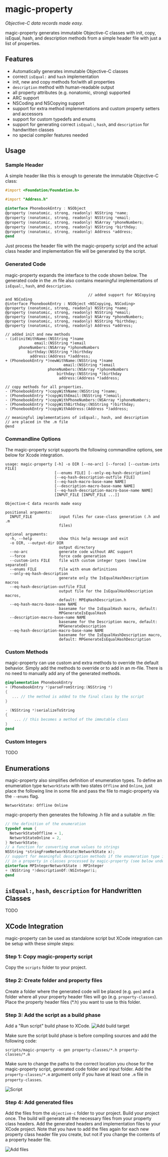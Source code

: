 magic-property
==============

*Objective-C data records made easy.*

magic-property generates immutable Objective-C classes with init, copy, isEqual, hash,
and description methods from a simple header file with just a list of properties.

Features
--------
 * Automatically generates immutable Objective-C classes
 * correct `isEqual:` and `hash` implementation
 * init, new and copy methods for/with all properties
 * `description` method with human-readable output
 * all property attributes (e.g. nonatomic, strong) supported
 * ARC support
 * NSCoding and NSCopying support
 * support for extra method implementations and custom property setters and
   accessors
 * support for custom typedefs and enums
 * support for generating correct `isEqual:`, `hash`, and `description` for
   handwritten classes
 * no special compiler features needed

Usage
-----

### Sample Header ####

A simple header like this is enough to generate the immutable Objective-C class:
```objective-c
#import <Foundation/Foundation.h>

#import "Address.h"

@interface PhonebookEntry : NSObject
@property (nonatomic, strong, readonly) NSString *name;
@property (nonatomic, strong, readonly) NSString *email;
@property (nonatomic, strong, readonly) NSArray *phoneNumbers;
@property (nonatomic, strong, readonly) NSString *birthday;
@property (nonatomic, strong, readonly) Address *address;
@end
```

Just process the header file with the magic-property script and the
actual class header and implementation file will be generated by the script.

### Generated Code ###

magic-property expands the interface to the code shown below. 
The generated code in the .m file also contains meaningful 
implementations of `isEqual:`, `hash`, and `description`.

```
                                     // added support for NSCopying and NSCoding
@interface PhonebookEntry : NSObject <NSCopying, NSCoding>
@property (nonatomic, strong, readonly) NSString *name;
@property (nonatomic, strong, readonly) NSString *email;
@property (nonatomic, strong, readonly) NSArray *phoneNumbers;
@property (nonatomic, strong, readonly) NSString *birthday;
@property (nonatomic, strong, readonly) Address *address;

// added init and new methods
- (id)initWithName:(NSString *)name 
             email:(NSString *)email 
      phoneNumbers:(NSArray *)phoneNumbers 
          birthday:(NSString *)birthday 
           address:(Address *)address;
+ (PhonebookEntry *)newWithName:(NSString *)name 
                          email:(NSString *)email 
                   phoneNumbers:(NSArray *)phoneNumbers 
                       birthday:(NSString *)birthday 
                        address:(Address *)address;

// copy methods for all properties.
- (PhonebookEntry *)copyWithName:(NSString *)name;
- (PhonebookEntry *)copyWithEmail:(NSString *)email;
- (PhonebookEntry *)copyWithPhoneNumbers:(NSArray *)phoneNumbers;
- (PhonebookEntry *)copyWithBirthday:(NSString *)birthday;
- (PhonebookEntry *)copyWithAddress:(Address *)address;

// meaningful implementations of isEqual:, hash, and description
// are placed in the .m file
@end
```

### Commandline Options ###

The magic-property script supports the following commandline options, see below
for Xcode integration.

```
usage: magic-property [-h] -o DIR [--no-arc] [--force] [--custom-ints FILE]
                      [--enums FILE] [--only-eq-hash-description]
                      [--eq-hash-description-outfile FILE]
                      [--eq-hash-macro-base-name NAME]
                      [--description-macro-base-name NAME]
                      [--eq-hash-description-macro-base-name NAME]
                      [INPUT_FILE [INPUT_FILE ...]]

Objective-C data records made easy

positional arguments:
  INPUT_FILE            input files for case-class generation (.h and .m
                        files)

optional arguments:
  -h, --help            show this help message and exit
  -o DIR, --output-dir DIR
                        output directory
  --no-arc              generate code without ARC support
  --force               force code generation
  --custom-ints FILE    file with custom integer types (newline separated)
  --enums FILE          file with enum definitions
  --only-eq-hash-description
                        generate only the IsEqualHashDescription macros
  --eq-hash-description-outfile FILE
                        output file for the IsEqualHashDescription macros,
                        default: MPEqHashDescription.h
  --eq-hash-macro-base-name NAME
                        basename for the IsEqualHash macro, default:
                        MPGenerateIsEqualHash
  --description-macro-base-name NAME
                        basename for the Description macro, default:
                        MPGenerateDescription
  --eq-hash-description-macro-base-name NAME
                        basename for the IsEqualHashDescription macro,
                        default: MPGenerateIsEqualHashDescription
```

### Custom Methods ###

magic-property can use custom and extra methods to override the default
behavior. Simply add the methods to override or to add in an m-file. There is no
need to manually add any of the generated methods.

```objective-c
@implementation PhonebookEntry
+ (PhonebookEntry *)parseFromString:(NSString *)
{
   ... // the method is added to the final class by the script
}

- (NSString *)serializeToString
{
    ... // this becomes a method of the immutable class
}
@end
```

### Custom Integers ###

TODO

Enumerations
------------

magic-property also simplifies definition of enumeration types. To define
an enumeration type `NetworkState` with two states `Offline` and `Online`,
just place the following line in some file and pass the file to magic-property
via the `--enums` flag.

```
NetworkState: Offline Online
```

magic-property then generates the following .h file and a suitable .m file:

```objective-c
// the definition of the enumeration
typedef enum {
  NetworkStateOffline = 1,
  NetworkStateOnline = 2,
} NetworkState;
// a function for converting enum values to strings
NSString *stringFromNetworkState(NetworkState x);
// support for meaningful description methods if the enumeration type is used
// in a property in classes processed by magic-property (see below under "Custom Integers")
@interface MPIntegerNetworkState : MPInteger
+ (NSString *)descriptionOf:(NSInteger)i;
@end
```

`isEqual:`, `hash`, `description` for Handwritten Classes
-----------------

TODO

XCode Integration
------------

magic-property can be used as standalone script but XCode integration can be setup with these simple steps:

### Step 1: Copy magic-property script ###

Copy the `scripts` folder to your project.

### Step 2: Create folder and property files ###

Create a folder where the generated code will be placed (e.g. `gen`) and a folder
where all your property header files will go (e.g. `property-classes`). Place the
property header files (*.h) you want to use to this folder.

### Step 3: Add the script as a build phase ###

Add a "Run script" build phase to XCode.
![Add build target](screenshot_buildtarget.png "Add build target")

Make sure the script build phase is before compiling sources and add the
following code:
```
scripts/magic-property -o gen property-classes/*.h property-classes/*.m
```
Make sure to change the paths to the correct location you chose for the
magic-property script, generated code folder and input folder. Add the
`property-classes/*.m` argument only if you have at least one `.m` file in
`property-classes`.

![Script](screenshot_script.png "Add script")

### Step 4: Add generated files ###

Add the files from the `objective-c` folder to your project. Build your project
once. The build will generate all the necessary files from your property class
headers. Add the generated headers and implementation files to your XCode
project. Note that you have to add the files again for each new property class
header file you create, but not if you change the contents of a property header
file.

![Add files](screenshot_addfiles.png "Add files")
